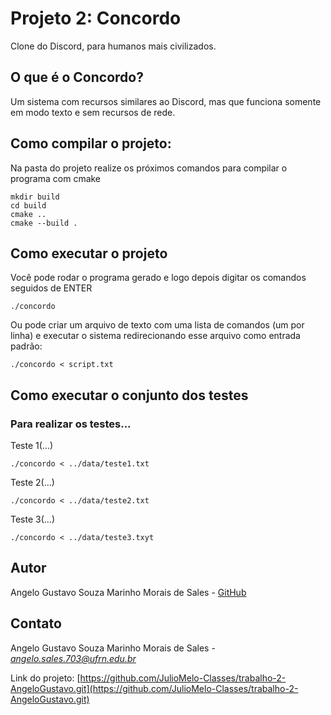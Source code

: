 # Projeto 2: Concordo
Clone do Discord, para humanos mais civilizados.

## O que é o Concordo?
Um sistema com recursos similares ao Discord, mas que funciona somente em modo texto e sem recursos de
rede. 

## Como compilar o projeto:
Na pasta do projeto realize os próximos comandos para compilar o programa com cmake
```console
mkdir build
cd build
cmake ..
cmake --build .
```

## Como executar o projeto
Você pode rodar o programa gerado e logo depois digitar os comandos seguidos de ENTER
```console
./concordo
```

Ou pode criar um arquivo de texto com uma lista de comandos (um por linha) e executar o sistema redirecionando esse arquivo como entrada padrão:
```console
./concordo < script.txt
```
## Como executar o conjunto dos testes
### Para realizar os testes...
Teste 1(...)
```console
./concordo < ../data/teste1.txt
```
Teste 2(...)
```console
./concordo < ../data/teste2.txt
```
Teste 3(...) 
```console
./concordo < ../data/teste3.txyt
```

## Autor

Angelo Gustavo Souza Marinho Morais de Sales -
[GitHub](https://github.com/AngeloGustavo)

## Contato

Angelo Gustavo Souza Marinho Morais de Sales -
*<angelo.sales.703@ufrn.edu.br>*

Link do projeto: [https://github.com/JulioMelo-Classes/trabalho-2-AngeloGustavo.git](https://github.com/JulioMelo-Classes/trabalho-2-AngeloGustavo.git)
